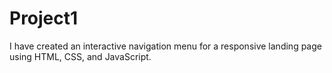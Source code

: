 # Project1
I have created an interactive navigation menu for a responsive landing page using HTML,  CSS, and JavaScript.
